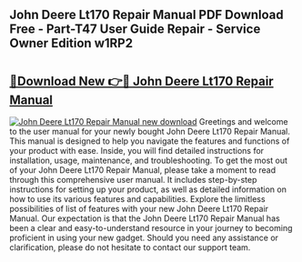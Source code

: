 ## John Deere Lt170 Repair Manual PDF Download Free - Part-T47 User Guide Repair - Service Owner Edition w1RP2

# <h2><a href="http://bc54904.oget.top/?id=John+Deere+Lt170+Repair+Manual">🔗Download New 👉🔴 John Deere Lt170 Repair Manual</a></h2>

[![John Deere Lt170 Repair Manual new download](https://i.imgur.com/5g1atiW.png)](http://bc54904.oget.top/?id=John+Deere+Lt170+Repair+Manual)
Greetings and welcome to the user manual for your newly bought John Deere Lt170 Repair Manual. This manual is designed to help you navigate the features and functions of your product with ease. Inside, you will find detailed instructions for installation, usage, maintenance, and troubleshooting. To get the most out of your John Deere Lt170 Repair Manual, please take a moment to read through this comprehensive user manual. It includes step-by-step instructions for setting up your product, as well as detailed information on how to use its various features and capabilities. Explore the limitless possibilities of list of features with your new John Deere Lt170 Repair Manual. Our expectation is that the John Deere Lt170 Repair Manual has been a clear and easy-to-understand resource in your journey to becoming proficient in using your new gadget. Should you need any assistance or clarification, please do not hesitate to contact our support team.
